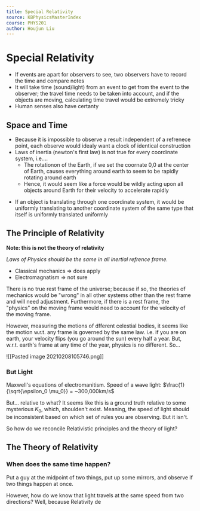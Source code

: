 ```yaml
---
title: Special Relativity
source: KBPhysicsMasterIndex
course: PHYS201
author: Houjun Liu
---
```


# Special Relativity

* If events are apart for observers to see, two observers have to record the time and compare notes
* It will take time (sound/light) from an event to get from the event to the observer; the travel time needs to be taken into account, and if the objects are moving, calculating time travel would be extremely tricky
* Human senses also have certanty

## Space and Time
* Because it is impossible to observe a result independent of a refrenece point, each observe would idealy want a clock of identical construction
* Laws of inertia (newton's first law) is not true for every coordinate system, i.e....
	* The rotationon of the Earth, if we set the coornate 0,0 at the center of Earth,  causes everything around earth to seem to be rapidly rotating around earth
	* Hence, it would seem like a force would be wildly acting upon all objects around Earth for their velocity to accelerate rapidly

- If an object is translating through one coordinate system, it would be uniformly translating to another coordinate system of the same type that itself is uniformly translated uniformly 

## The Principle of Relativity
**Note: this is not the theory of relativity**

_Laws of Physics should be the same in all inertial refrence frame._

- Classical mechanics => does apply
- Electromagnatism => not sure


There is no true rest frame of the universe; because if so, the theories of mechanics would be "wrong" in all other systems other than the rest frame and will need adjustment. Furthermore, if there is a rest frame, the "physics" on the moving frame would need to account for the velocity of the moving frame.

However, measuring the motions of dfferent celestial bodies, it seems like the motion w.r.t. any frame is governed by the same law. i.e. if you are on earth, your velocity flips (you go around the sun) every half a year. But, w.r.t. earth's frame at any time of the year, physics is no different. So...

![[Pasted image 20210208105746.png]]

### But Light
Maxwell's equations of electromanitism. Speed of a ~~wave~~ light: $\frac{1}{\sqrt{\epsilon_0 \mu_0}} = ~300,000km/s$

But... relative to what? It seems like this is a ground truth relative to some mysterious $K_0$, which, shoulden't exist. Meaning, the speed of light should be inconsistent based on which set of rules you are observing. But it isn't.

So how do we reconcile Relativistic principles and the theory of light?

## The Theory of Relativity
### When does the same time happen?
Put a guy at the midpoint of two things, put up some mirrors, and observe if two things happen at once.

However, how do we know that light travels at the same speed from two directions? Well, because Relativity de



